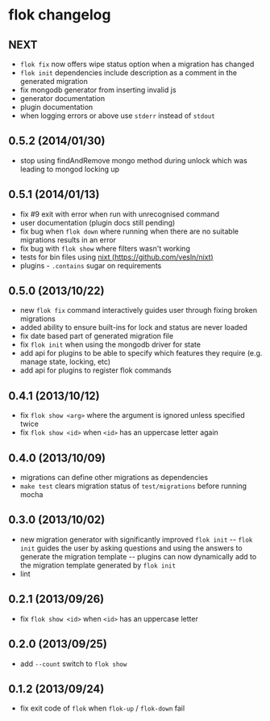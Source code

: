 # flok changelog

## NEXT

 - `flok fix` now offers wipe status option when a migration has changed
 - `flok init` dependencies include description as a comment in the generated migration
 - fix mongodb generator from inserting invalid js
 - generator documentation
 - plugin documentation
 - when logging errors or above use `stderr` instead of `stdout`

## 0.5.2 (2014/01/30)

- stop using findAndRemove mongo method during unlock which was leading to mongod locking up

## 0.5.1 (2014/01/13)

 - fix #9 exit with error when run with unrecognised command
 - user documentation (plugin docs still pending)
 - fix bug when `flok down` where running when there are no suitable migrations results in an error
 - fix bug with `flok show` where filters wasn't working
 - tests for bin files using [nixt (https://github.com/vesln/nixt)](https://github.com/vesln/nixt)
 - plugins - `.contains` sugar on requirements

## 0.5.0 (2013/10/22)

 - new `flok fix` command interactively guides user through fixing broken migrations
 - added ability to ensure built-ins for lock and status are never loaded
 - fix date based part of generated migration file
 - fix `flok init` when using the mongodb driver for state
 - add api for plugins to be able to specify which features they require (e.g. manage state, locking, etc)
 - add api for plugins to register flok commands

## 0.4.1 (2013/10/12)

 - fix `flok show <arg>` where the argument is ignored unless specified twice
 - fix `flok show <id>` when `<id>` has an uppercase letter again

## 0.4.0 (2013/10/09)

 - migrations can define other migrations as dependencies
 - `make test` clears migration status of `test/migrations` before running mocha

## 0.3.0 (2013/10/02)

 - new migration generator with significantly improved `flok init`
 -- `flok init` guides the user by asking questions and using the answers to generate the migration template
 -- plugins can now dynamically add to the migration template generated by `flok init`
 - lint

## 0.2.1 (2013/09/26)

 - fix `flok show <id>` when `<id>` has an uppercase letter

## 0.2.0 (2013/09/25)

 - add `--count` switch to `flok show`

## 0.1.2 (2013/09/24)

 - fix exit code of `flok` when `flok-up` / `flok-down` fail

